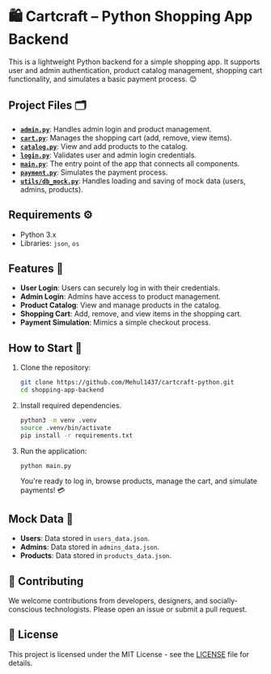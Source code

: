# 🛍️ Cartcraft – Python Shopping App Backend

This is a lightweight Python backend for a simple shopping app. It supports user and admin authentication, product catalog management, shopping cart functionality, and simulates a basic payment process. 😊

## Project Files 🗂️

- **[`admin.py`](https://github.com/Mehul1437/cartcraft-python/blob/main/admin.py)**: Handles admin login and product management.
- **[`cart.py`](https://github.com/Mehul1437/cartcraft-python/blob/main/cart.py)**: Manages the shopping cart (add, remove, view items).
- **[`catalog.py`](https://github.com/Mehul1437/cartcraft-python/blob/main/catalog.py)**: View and add products to the catalog.
- **[`login.py`](https://github.com/Mehul1437/cartcraft-python/blob/main/login.py)**: Validates user and admin login credentials.
- **[`main.py`](https://github.com/Mehul1437/cartcraft-python/blob/main/main.py)**: The entry point of the app that connects all components.
- **[`payment.py`](https://github.com/Mehul1437/cartcraft-python/blob/main/payment.py)**: Simulates the payment process.
- **[`utils/db_mock.py`](https://github.com/Mehul1437/cartcraft-python/blob/main/utils/db_mock.py)**: Handles loading and saving of mock data (users, admins, products).

## Requirements ⚙️

- Python 3.x
- Libraries: `json`, `os`

## Features 🎉

- **User Login**: Users can securely log in with their credentials.
- **Admin Login**: Admins have access to product management.
- **Product Catalog**: View and manage products in the catalog.
- **Shopping Cart**: Add, remove, and view items in the shopping cart.
- **Payment Simulation**: Mimics a simple checkout process.

## How to Start 🚀

1. Clone the repository:

   ```bash
   git clone https://github.com/Mehul1437/cartcraft-python.git
   cd shopping-app-backend
   ```

2. Install required dependencies.

   ```bash
   python3 -m venv .venv
   source .venv/bin/activate
   pip install -r requirements.txt
   ```

3. Run the application:

   ```bash
   python main.py
   ```

   You're ready to log in, browse products, manage the cart, and simulate payments! 💳

## Mock Data 📂

- **Users**: Data stored in `users_data.json`.
- **Admins**: Data stored in `admins_data.json`.
- **Products**: Data stored in `products_data.json`.

## 🤝 Contributing

We welcome contributions from developers, designers, and socially-conscious technologists. Please open an issue or submit a pull request.

## 📄 License

This project is licensed under the MIT License - see the [LICENSE](LICENSE) file for details.